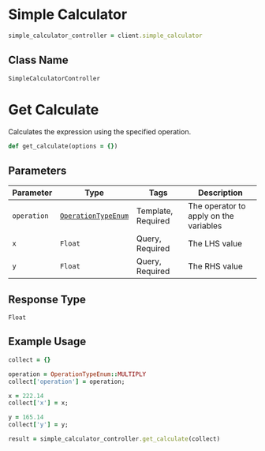 # Simple Calculator

```ruby
simple_calculator_controller = client.simple_calculator
```

## Class Name

`SimpleCalculatorController`


# Get Calculate

Calculates the expression using the specified operation.

```ruby
def get_calculate(options = {})
```

## Parameters

| Parameter | Type | Tags | Description |
|  --- | --- | --- | --- |
| `operation` | [`OperationTypeEnum`](../../doc/models/operation-type-enum.md) | Template, Required | The operator to apply on the variables |
| `x` | `Float` | Query, Required | The LHS value |
| `y` | `Float` | Query, Required | The RHS value |

## Response Type

`Float`

## Example Usage

```ruby
collect = {}

operation = OperationTypeEnum::MULTIPLY
collect['operation'] = operation;

x = 222.14
collect['x'] = x;

y = 165.14
collect['y'] = y;

result = simple_calculator_controller.get_calculate(collect)
```

